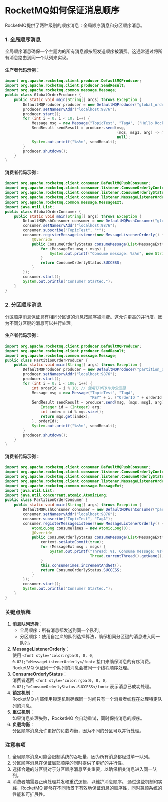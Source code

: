 # RocketMQ如何保证消息顺序
<font style="color:rgba(0, 0, 0, 0.82);">RocketMQ提供了两种级别的顺序消息：全局顺序消息和分区顺序消息。</font>
### <font style="color:rgba(0, 0, 0, 0.82);">1. 全局顺序消息</font>
<font style="color:rgba(0, 0, 0, 0.82);">全局顺序消息确保一个主题内的所有消息都按照发送顺序被消费。这通常通过将所有消息路由到同一个队列来实现。</font>
#### <font style="color:rgba(0, 0, 0, 0.82);">生产者代码示例：</font>
```java
import org.apache.rocketmq.client.producer.DefaultMQProducer;  
import org.apache.rocketmq.client.producer.SendResult;  
import org.apache.rocketmq.common.message.Message;  
public class GlobalOrderProducer {  
    public static void main(String[] args) throws Exception {  
        DefaultMQProducer producer = new DefaultMQProducer("global_order_producer_group");  
        producer.setNamesrvAddr("localhost:9876");  
        producer.start();  
        for (int i = 0; i < 10; i++) {  
            Message msg = new Message("TopicTest", "TagA", ("Hello RocketMQ " + i).getBytes());  
            SendResult sendResult = producer.send(msg,   
                                                  (mqs, msg1, arg) -> mqs.get(0), // 选择第一个队列  
                                                  null);  
            System.out.printf("%s%n", sendResult);  
        }  
        producer.shutdown();  
    }  
}
```
#### <font style="color:rgba(0, 0, 0, 0.82);">消费者代码示例：</font>
```java
import org.apache.rocketmq.client.consumer.DefaultMQPushConsumer;  
import org.apache.rocketmq.client.consumer.listener.ConsumeOrderlyContext;  
import org.apache.rocketmq.client.consumer.listener.ConsumeOrderlyStatus;  
import org.apache.rocketmq.client.consumer.listener.MessageListenerOrderly;  
import org.apache.rocketmq.common.message.MessageExt;  
import java.util.List;  
public class GlobalOrderConsumer {  
    public static void main(String[] args) throws Exception {  
        DefaultMQPushConsumer consumer = new DefaultMQPushConsumer("global_order_consumer_group");  
        consumer.setNamesrvAddr("localhost:9876");  
        consumer.subscribe("TopicTest", "*");  
        consumer.registerMessageListener(new MessageListenerOrderly() {  
            @Override  
            public ConsumeOrderlyStatus consumeMessage(List<MessageExt> msgs, ConsumeOrderlyContext context) {  
                for (MessageExt msg : msgs) {  
                    System.out.printf("Consume message: %s%n", new String(msg.getBody()));  
                }  
                return ConsumeOrderlyStatus.SUCCESS;  
            }  
        });  
        consumer.start();  
        System.out.println("Consumer Started.");  
    }  
}
```
### <font style="color:rgba(0, 0, 0, 0.82);">2. 分区顺序消息</font>
<font style="color:rgba(0, 0, 0, 0.82);">分区顺序消息保证具有相同分区键的消息按顺序被消费。这允许更高的并行度，因为不同分区键的消息可以并行处理。</font>
#### <font style="color:rgba(0, 0, 0, 0.82);">生产者代码示例：</font>
```java
import org.apache.rocketmq.client.producer.DefaultMQProducer;  
import org.apache.rocketmq.client.producer.SendResult;  
import org.apache.rocketmq.common.message.Message;  
public class PartitionOrderProducer {  
    public static void main(String[] args) throws Exception {  
        DefaultMQProducer producer = new DefaultMQProducer("partition_order_producer_group");  
        producer.setNamesrvAddr("localhost:9876");  
        producer.start();  
        for (int i = 0; i < 100; i++) {  
            int orderId = i % 10; // 使用订单ID作为分区键  
            Message msg = new Message("TopicTest", "TagA",   
                                      "KEY" + i, ("OrderID " + orderId + " Step " + i).getBytes());  
            SendResult sendResult = producer.send(msg, (mqs, msg1, arg) -> {  
                Integer id = (Integer) arg;  
                int index = id % mqs.size();  
                return mqs.get(index);  
            }, orderId);  
            System.out.printf("%s%n", sendResult);  
        }  
        producer.shutdown();  
    }  
}
```
#### <font style="color:rgba(0, 0, 0, 0.82);">消费者代码示例：</font>
```java
import org.apache.rocketmq.client.consumer.DefaultMQPushConsumer;  
import org.apache.rocketmq.client.consumer.listener.ConsumeOrderlyContext;  
import org.apache.rocketmq.client.consumer.listener.ConsumeOrderlyStatus;  
import org.apache.rocketmq.client.consumer.listener.MessageListenerOrderly;  
import org.apache.rocketmq.common.message.MessageExt;  
import java.util.List;  
import java.util.concurrent.atomic.AtomicLong;  
public class PartitionOrderConsumer {  
    public static void main(String[] args) throws Exception {  
        DefaultMQPushConsumer consumer = new DefaultMQPushConsumer("partition_order_consumer_group");  
        consumer.setNamesrvAddr("localhost:9876");  
        consumer.subscribe("TopicTest", "TagA");  
        consumer.registerMessageListener(new MessageListenerOrderly() {  
            AtomicLong consumeTimes = new AtomicLong(0);  
            @Override  
            public ConsumeOrderlyStatus consumeMessage(List<MessageExt> msgs, ConsumeOrderlyContext context) {  
                context.setAutoCommit(true);  
                for (MessageExt msg : msgs) {  
                    System.out.printf("Thread: %s, Consume message: %s%n",  
                                      Thread.currentThread().getName(), new String(msg.getBody()));  
                }  
                this.consumeTimes.incrementAndGet();  
                return ConsumeOrderlyStatus.SUCCESS;  
            }  
        });  
        consumer.start();  
        System.out.println("Consumer Started.");  
    }  
}
```
### <font style="color:rgba(0, 0, 0, 0.82);">关键点解释</font>
1. **<font style="color:rgba(0, 0, 0, 0.82);">消息队列选择</font>**<font style="color:rgba(0, 0, 0, 0.82);">：</font>
    - <font style="color:rgba(0, 0, 0, 0.82);">全局顺序：所有消息都发送到同一个队列。</font>
    - <font style="color:rgba(0, 0, 0, 0.82);">分区顺序：使用自定义的队列选择算法，确保相同分区键的消息进入同一队列。</font>
2. **<font style="color:rgba(0, 0, 0, 0.82);">MessageListenerOrderly</font>**<font style="color:rgba(0, 0, 0, 0.82);">：  
</font><font style="color:rgba(0, 0, 0, 0.82);">使用</font><font style="color:rgba(0, 0, 0, 0.82);"> </font>`<font style="color:rgba(0, 0, 0, 0.82);">MessageListenerOrderly</font>`<font style="color:rgba(0, 0, 0, 0.82);"> </font><font style="color:rgba(0, 0, 0, 0.82);">接口来确保消息的有序消费。RocketMQ 保证同一个队列的消息会被同一个线程顺序处理。</font>
3. **<font style="color:rgba(0, 0, 0, 0.82);">ConsumeOrderlyStatus</font>**<font style="color:rgba(0, 0, 0, 0.82);">：  
</font><font style="color:rgba(0, 0, 0, 0.82);">消费者返回</font><font style="color:rgba(0, 0, 0, 0.82);"> </font>`<font style="color:rgba(0, 0, 0, 0.82);">ConsumeOrderlyStatus.SUCCESS</font>`<font style="color:rgba(0, 0, 0, 0.82);"> </font><font style="color:rgba(0, 0, 0, 0.82);">表示消息已成功处理。</font>
4. **<font style="color:rgba(0, 0, 0, 0.82);">锁定机制</font>**<font style="color:rgba(0, 0, 0, 0.82);">：  
</font><font style="color:rgba(0, 0, 0, 0.82);">RocketMQ 内部使用锁定机制确保同一时间只有一个消费者线程在处理特定队列的消息。</font>
5. **<font style="color:rgba(0, 0, 0, 0.82);">重试机制</font>**<font style="color:rgba(0, 0, 0, 0.82);">：  
</font><font style="color:rgba(0, 0, 0, 0.82);">如果消息处理失败，RocketMQ 会自动重试，同时保持消息的顺序。</font>
6. **<font style="color:rgba(0, 0, 0, 0.82);">负载均衡</font>**<font style="color:rgba(0, 0, 0, 0.82);">：  
</font><font style="color:rgba(0, 0, 0, 0.82);">分区顺序消息允许更好的负载均衡，因为不同的分区可以并行处理。</font>
### <font style="color:rgba(0, 0, 0, 0.82);">注意事项</font>
1. <font style="color:rgba(0, 0, 0, 0.82);">全局顺序消息可能会限制系统的吞吐量，因为所有消息都经过单一队列。</font>
2. <font style="color:rgba(0, 0, 0, 0.82);">分区顺序消息在保证局部顺序的同时提供了更好的并行性。</font>
3. <font style="color:rgba(0, 0, 0, 0.82);">选择合适的分区键对于分区顺序消息至关重要，以确保相关消息进入同一队列。</font>
4. <font style="color:rgba(0, 0, 0, 0.82);">消费者端需要正确处理并发和重试逻辑，以维护消息顺序。</font>
<font style="color:rgba(0, 0, 0, 0.82);">通过这些机制和实践，RocketMQ 能够在不同场景下有效地保证消息的顺序性，同时兼顾系统的性能和可扩展性。</font>
